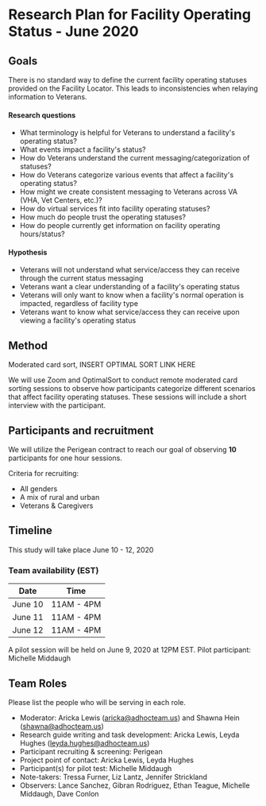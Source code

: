 # Research Plan for Facility Operating Status - June 2020

## Goals
There is no standard way to define the current facility operating statuses provided on the Facility Locator. This leads to inconsistencies when relaying information to Veterans.

#### Research questions
- What terminology is helpful for Veterans to understand a facility's operating status?
- What events impact a facility's status?
- How do Veterans understand the current messaging/categorization of statuses?
- How do Veterans categorize various events that affect a facility's operating status?
- How might we create consistent messaging to Veterans across VA (VHA, Vet Centers, etc.)?
- How do virtual services fit into facility operating statuses?
- How much do people trust the operating statuses?
- How do people currently get information on facility operating hours/status?

#### Hypothesis 
- Veterans will not understand what service/access they can receive through the current status messaging
- Veterans want a clear understanding of a facility's operating status
- Veterans will only want to know when a facility's normal operation is impacted, regardless of facility type
- Veterans want to know what service/access they can receive upon viewing a facility's operating status

## Method
Moderated card sort, INSERT OPTIMAL SORT LINK HERE

We will use Zoom and OptimalSort to conduct remote moderated card sorting sessions to observe how participants categorize different scenarios that affect facility operating statuses. These sessions will include a short interview with the participant.

## Participants and recruitment
We will utilize the Perigean contract to reach our goal of observing **10** participants for one hour sessions.

Criteria for recruiting:

- All genders
- A mix of rural and urban
- Veterans & Caregivers

## Timeline
This study will take place June 10 - 12, 2020

### Team availability (EST)

Date | Time
-----|-------
June 10 | 11AM - 4PM
June 11 | 11AM - 4PM
June 12 | 11AM - 4PM

A pilot session will be held on June 9, 2020 at 12PM EST.
Pilot participant: Michelle Middaugh

## Team Roles	
Please list the people who will be serving in each role. 
- Moderator: Aricka Lewis (aricka@adhocteam.us) and Shawna Hein (shawna@adhocteam.us)
- Research guide writing and task development: Aricka Lewis, Leyda Hughes (leyda.hughes@adhocteam.us)
- Participant recruiting & screening: Perigean
- Project point of contact: Aricka Lewis, Leyda Hughes	
- Participant(s) for pilot test: Michelle Middaugh
- Note-takers: Tressa Furner, Liz Lantz, Jennifer Strickland
- Observers: Lance Sanchez, Gibran Rodriguez, Ethan Teague, Michelle Middaugh, Dave Conlon
